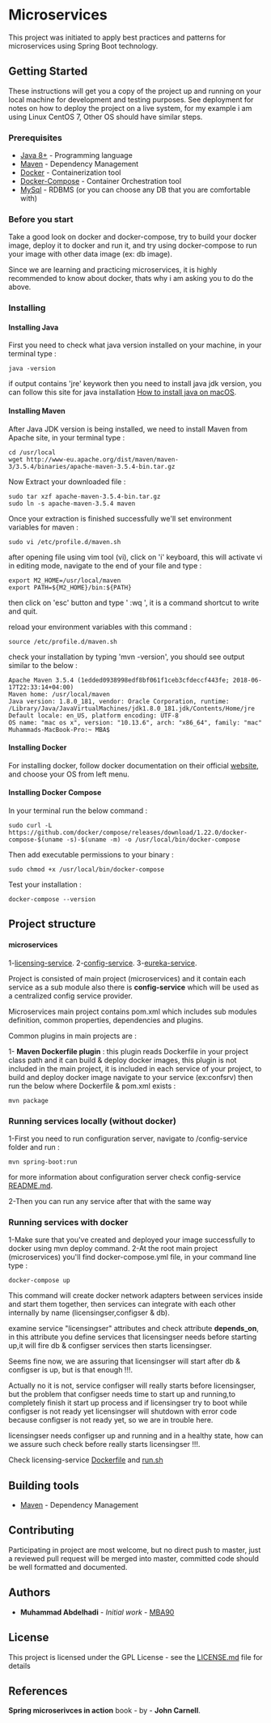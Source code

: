 # Microservices 

This project was initiated to apply best practices and patterns for microservices using Spring Boot technology.

## Getting Started

These instructions will get you a copy of the project up and running on your local machine for development and testing purposes. See deployment for notes on how to deploy the project on a live system, for my example i am using Linux CentOS 7, Other OS should have similar steps.

### Prerequisites

* [Java 8+](http://openjdk.java.net/install/) - Programming language
* [Maven](https://maven.apache.org/) - Dependency Management 
* [Docker](https://www.docker.com/) - Containerization tool
* [Docker-Compose](https://docs.docker.com/compose/install/) - Container Orchestration tool
* [MySql](https://dev.mysql.com/downloads/workbench/) - RDBMS (or you can choose any DB that you are comfortable with)

### Before you start

Take a good look on docker and docker-compose, try to build your docker image, deploy it to docker and run it, and try using docker-compose to run your image with other data image (ex: db image).

Since we are learning and practicing microservices, it is highly recommended to know about docker, thats why i am asking you to do the above.  

### Installing

#### Installing Java
First you need to check what java version installed on your machine, in your terminal type :
```
java -version
```

if output contains 'jre' keywork then you need to install java jdk version, you can follow this site
for java installation [How to install java on macOS](https://tecadmin.net/install-java-8-on-centos-rhel-and-fedora/).

#### Installing Maven
After Java JDK version is being installed, we need to install Maven from Apache site, in your terminal type :

```
cd /usr/local
wget http://www-eu.apache.org/dist/maven/maven-3/3.5.4/binaries/apache-maven-3.5.4-bin.tar.gz
```

Now Extract your downloaded file :

```
sudo tar xzf apache-maven-3.5.4-bin.tar.gz
sudo ln -s apache-maven-3.5.4 maven
```
Once your extraction is finished successfully we'll set environment variables for maven :

```
sudo vi /etc/profile.d/maven.sh
```

after opening file using vim tool (vi), click on 'i' keyboard, this will activate vi in editing mode, 
navigate to the end of your file and type :

```
export M2_HOME=/usr/local/maven
export PATH=${M2_HOME}/bin:${PATH}
```
then click on 'esc' button and type ' :wq ', it is a command shortcut to write and quit.

reload your environment variables with this command :

```
source /etc/profile.d/maven.sh
```

check your installation by typing 'mvn -version', you should see output similar to the below  :

```
Apache Maven 3.5.4 (1edded0938998edf8bf061f1ceb3cfdeccf443fe; 2018-06-17T22:33:14+04:00)
Maven home: /usr/local/maven
Java version: 1.8.0_181, vendor: Oracle Corporation, runtime: /Library/Java/JavaVirtualMachines/jdk1.8.0_181.jdk/Contents/Home/jre
Default locale: en_US, platform encoding: UTF-8
OS name: "mac os x", version: "10.13.6", arch: "x86_64", family: "mac"
Muhammads-MacBook-Pro:~ MBA$ 
```

#### Installing Docker
For installing docker, follow docker documentation on their official [website](https://docs.docker.com/docker-for-mac/install/), and choose your OS from left menu.

#### Installing Docker Compose
In your terminal run the below command :

```
sudo curl -L https://github.com/docker/compose/releases/download/1.22.0/docker-compose-$(uname -s)-$(uname -m) -o /usr/local/bin/docker-compose
```

Then add executable permissions to your binary :

```
sudo chmod +x /usr/local/bin/docker-compose
```

Test your installation :

```
docker-compose --version
```

## Project structure

#### microservices
1-[licensing-service](https://github.com/MBA90/microservices/tree/master/licensing-service).
2-[config-service](https://github.com/MBA90/microservices/tree/master/config-service).
3-[eureka-service](https://github.com/MBA90/microservices/tree/master/eureka-service).
	
Project is consisted of main project (microservices) and it contain each service as a sub module also there is <b>config-service</b> which will be used as a centralized config service provider.

Microservices main project contains pom.xml which includes sub modules definition, common properties, dependencies and plugins.

Common plugins in main projects are :

1- <b>Maven Dockerfile plugin</b> : this plugin reads Dockerfile in your project class path and it can build & deploy docker images, this plugin is not included in the main project, it is included in each service of your project, to build and deploy docker image navigate to your service (ex:confsrv) then run the below where Dockerfile & pom.xml exists :

```
mvn package
```

### Running services locally (without docker)
1-First you need to run configuration server, navigate to /config-service folder and run :

```
mvn spring-boot:run
```
for more information about configuration server check config-service [README.md](https://github.com/MBA90/microservices/blob/master/config-service/README.md).

2-Then you can run any service after that with the same way

### Running services with docker
1-Make sure that you've created and deployed your image successfully to docker using mvn deploy command.
2-At the root main project (microservices) you'll find docker-compose.yml file, in your command line type :

```
docker-compose up
```
This command will create docker network adapters between services inside and start them together, then services can integrate with each other internally by name (licensingser,configser & db). 

examine service "licensingser" attributes and check attribute <b>depends_on</b>, in this attribute you define services that licensingser needs before starting up,it will fire db & configser services then starts licensingser.

Seems fine now, we are assuring that licensingser will start after db & configser is up, but is that enough !!!.

Actually no it is not, service configser will really starts before licensingser, but the problem that configser needs time to start up and running,to completely finish it start up process and if licensingser try to boot while configser is not ready yet licensingser will shutdown with error code because configser is not ready yet, so we are in trouble here. 

licensingser needs configser up and running and in a healthy state, how can we assure such check before really starts licensingser !!!.

Check licensing-service [Dockerfile](https://github.com/MBA90/microservices/blob/master/licensing-service/Dockerfile) and [run.sh](https://github.com/MBA90/microservices/blob/master/licensing-service/docker/run.sh)

## Building tools

* [Maven](https://maven.apache.org/) - Dependency Management

## Contributing

Participating in project are most welcome, but no direct push to master, just a reviewed pull request will be merged into master,
committed code should be well formatted and documented.

## Authors

* **Muhammad Abdelhadi** - *Initial work* - [MBA90](https://github.com/MBA90)

## License

This project is licensed under the GPL License - see the [LICENSE.md](https://github.com/mba90/microservices/blob/master/LICENSE) file for details

## References
<b>Spring microserivces in action</b> book - by - <b>John Carnell</b>.
